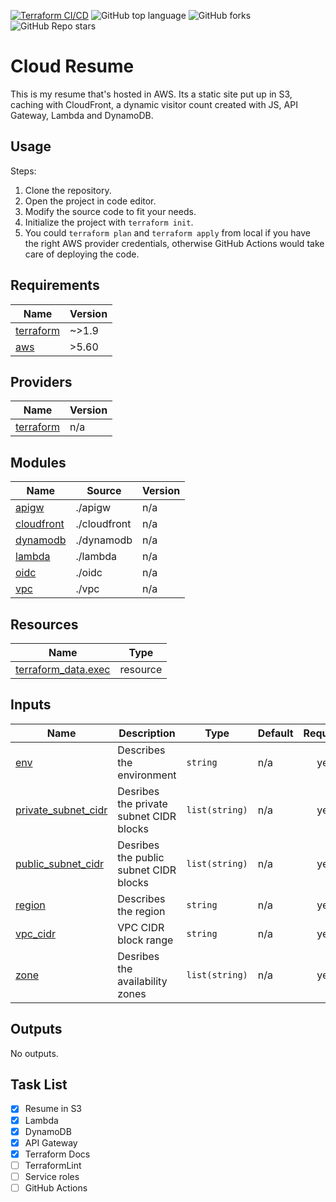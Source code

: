 [![Terraform CI/CD](https://github.com/anujnairr/cloud-resume/actions/workflows/github.yml/badge.svg)](https://github.com/anujnairr/cloud-resume/actions/workflows/github.yml)
![GitHub top language](https://img.shields.io/github/languages/top/anujnairr/cloud-resume?color=purple)
![GitHub forks](https://img.shields.io/github/forks/anujnairr/cloud-resume?style=social)
![GitHub Repo stars](https://img.shields.io/github/stars/anujnairr/cloud-resume?style=social)

# Cloud Resume

This is my resume that's hosted in AWS. Its a static site put up in S3, caching with CloudFront, a dynamic visitor count created with JS, API Gateway, Lambda and DynamoDB.

## Usage

Steps:

1. Clone the repository.
2. Open the project in code editor.
3. Modify the source code to fit your needs.
4. Initialize the project with `terraform init`.
5. You could `terraform plan` and `terraform apply` from local if you have the right AWS provider credentials, otherwise GitHub Actions would take care of deploying the code.


<!-- BEGIN_TF_DOCS -->
## Requirements

| Name | Version |
|------|---------|
| <a name="requirement_terraform"></a> [terraform](#requirement\_terraform) | ~>1.9 |
| <a name="requirement_aws"></a> [aws](#requirement\_aws) | >5.60 |

## Providers

| Name | Version |
|------|---------|
| <a name="provider_terraform"></a> [terraform](#provider\_terraform) | n/a |

## Modules

| Name | Source | Version |
|------|--------|---------|
| <a name="module_apigw"></a> [apigw](#module\_apigw) | ./apigw | n/a |
| <a name="module_cloudfront"></a> [cloudfront](#module\_cloudfront) | ./cloudfront | n/a |
| <a name="module_dynamodb"></a> [dynamodb](#module\_dynamodb) | ./dynamodb | n/a |
| <a name="module_lambda"></a> [lambda](#module\_lambda) | ./lambda | n/a |
| <a name="module_oidc"></a> [oidc](#module\_oidc) | ./oidc | n/a |
| <a name="module_vpc"></a> [vpc](#module\_vpc) | ./vpc | n/a |

## Resources

| Name | Type |
|------|------|
| [terraform_data.exec](https://registry.terraform.io/providers/hashicorp/terraform/latest/docs/resources/data) | resource |

## Inputs

| Name | Description | Type | Default | Required |
|------|-------------|------|---------|:--------:|
| <a name="input_env"></a> [env](#input\_env) | Describes the environment | `string` | n/a | yes |
| <a name="input_private_subnet_cidr"></a> [private\_subnet\_cidr](#input\_private\_subnet\_cidr) | Desribes the private subnet CIDR blocks | `list(string)` | n/a | yes |
| <a name="input_public_subnet_cidr"></a> [public\_subnet\_cidr](#input\_public\_subnet\_cidr) | Desribes the public subnet CIDR blocks | `list(string)` | n/a | yes |
| <a name="input_region"></a> [region](#input\_region) | Describes the region | `string` | n/a | yes |
| <a name="input_vpc_cidr"></a> [vpc\_cidr](#input\_vpc\_cidr) | VPC CIDR block range | `string` | n/a | yes |
| <a name="input_zone"></a> [zone](#input\_zone) | Desribes the availability zones | `list(string)` | n/a | yes |

## Outputs

No outputs.
<!-- END_TF_DOCS -->

## Task List

- [x] Resume in S3
- [x] Lambda
- [x] DynamoDB
- [x] API Gateway
- [x] Terraform Docs
- [ ] TerraformLint
- [ ] Service roles
- [ ] GitHub Actions